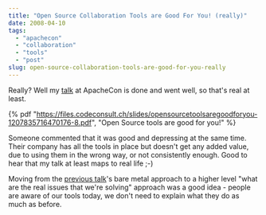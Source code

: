 ```yaml
---
title: "Open Source Collaboration Tools are Good For You! (really)"
date: 2008-04-10
tags: 
  - "apachecon"
  - "collaboration"
  - "tools"
  - "post"
slug: open-source-collaboration-tools-are-good-for-you-really
---
```


Really? Well my [talk](http://eu.apachecon.com/eu2008/program/talk/2481) at ApacheCon is done and went well, so that's real at least.

{% pdf
 "https://files.codeconsult.ch/slides/opensourcetoolsaregoodforyou-1207835716470176-8.pdf",
 "Open Source tools are good for you!"
%}

Someone commented that it was good and depressing at the same time. Their company has all the tools in place but doesn't get any added value, due to using them in the wrong way, or not consistently enough. Good to hear that my talk at least maps to real life ;-)

Moving from the [previous talk](http://grep.codeconsult.ch/2007/11/30/open-source-collaboration-tools-are-good-for-you/)'s bare metal approach to a higher level "what are the real issues that we're solving" approach was a good idea - people are aware of our tools today, we don't need to explain what they do as much as before.
